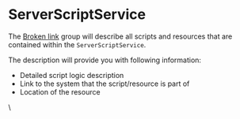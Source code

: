 # ServerScriptService

The [Broken link](broken-reference "mention") group will describe all scripts and resources that are contained within the `ServerScriptService`.

The description will provide you with following information:

* Detailed script logic description
* Link to the system that the script/resource is part of
* Location of the resource



\


